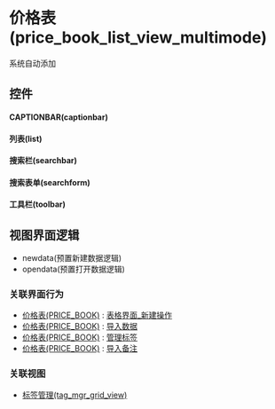 # 价格表(price_book_list_view_multimode)  <!-- {docsify-ignore-all} -->


系统自动添加



## 控件
#### CAPTIONBAR(captionbar)
#### 列表(list)
#### 搜索栏(searchbar)
#### 搜索表单(searchform)
#### 工具栏(toolbar)

## 视图界面逻辑
  * newdata(预置新建数据逻辑)
  * opendata(预置打开数据逻辑)


### 关联界面行为
  * [价格表(PRICE_BOOK)](module/crm/price_book) : [表格界面_新建操作](module/crm/price_book#界面行为)
  * [价格表(PRICE_BOOK)](module/crm/price_book) : [导入数据](module/crm/price_book#界面行为)
  * [价格表(PRICE_BOOK)](module/crm/price_book) : [管理标签](module/crm/price_book#界面行为)
  * [价格表(PRICE_BOOK)](module/crm/price_book) : [导入备注](module/crm/price_book#界面行为)

### 关联视图
  * [标签管理(tag_mgr_grid_view)](app/view/tag_mgr_grid_view)

<script>
 const { createApp } = Vue
  createApp({
    data() {
      return {

      }
    }
  }).use(ElementPlus).mount('#app')
</script>